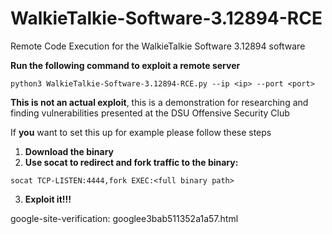 # WalkieTalkie-Software-3.12894-RCE
Remote Code Execution for the WalkieTalkie Software 3.12894 software

**Run the following command to exploit a remote server**
```
python3 WalkieTalkie-Software-3.12894-RCE.py --ip <ip> --port <port>
```



**This is not an actual exploit**, this is a demonstration for researching and finding vulnerabilities presented at the DSU Offensive Security Club
  
If **you** want to set this up for example please follow these steps     
1. **Download the binary**
2. **Use socat to redirect and fork traffic to the binary:**
```
socat TCP-LISTEN:4444,fork EXEC:<full binary path>
```
3. **Exploit it!!!**

google-site-verification: googlee3bab511352a1a57.html
